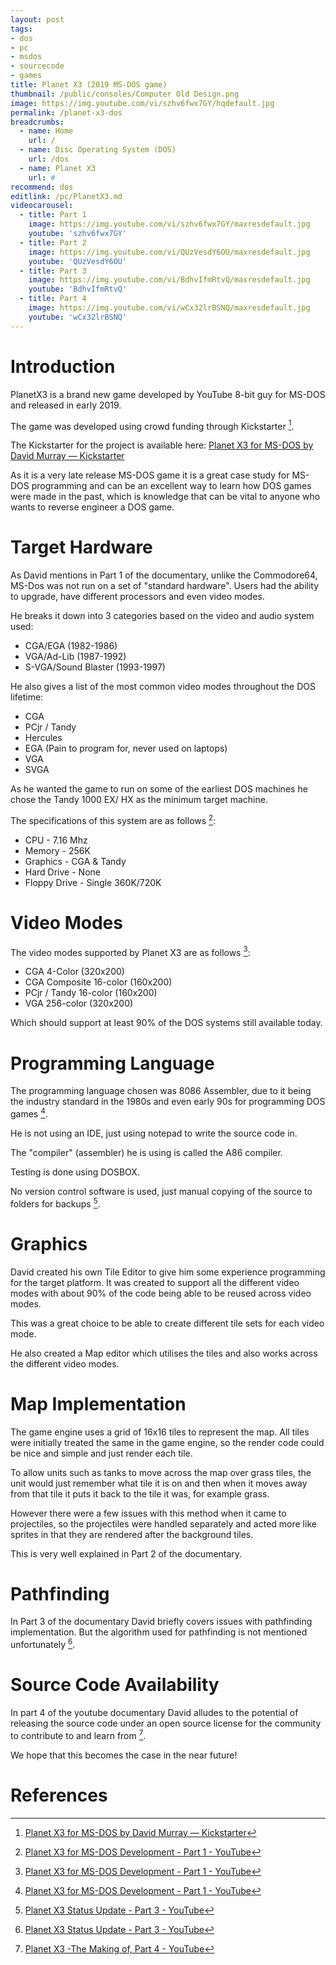 ```yaml
---
layout: post
tags: 
- dos
- pc
- msdos
- sourcecode
- games
title: Planet X3 (2019 MS-DOS game)
thumbnail: /public/consoles/Computer Old Design.png
image: https://img.youtube.com/vi/szhv6fwx7GY/hqdefault.jpg
permalink: /planet-x3-dos
breadcrumbs:
  - name: Home
    url: /
  - name: Disc Operating System (DOS)
    url: /dos
  - name: Planet X3
    url: #
recommend: dos
editlink: /pc/PlanetX3.md
videocarousel:
  - title: Part 1
    image: https://img.youtube.com/vi/szhv6fwx7GY/maxresdefault.jpg
    youtube: 'szhv6fwx7GY'
  - title: Part 2
    image: https://img.youtube.com/vi/QUzVesdY6OU/maxresdefault.jpg
    youtube: 'QUzVesdY6OU'
  - title: Part 3
    image: https://img.youtube.com/vi/BdhvIfmRtvQ/maxresdefault.jpg
    youtube: 'BdhvIfmRtvQ'
  - title: Part 4
    image: https://img.youtube.com/vi/wCx32lrBSNQ/maxresdefault.jpg
    youtube: 'wCx32lrBSNQ'
---
```


# Introduction
PlanetX3 is a brand new game developed by YouTube 8-bit guy for MS-DOS and released in early 2019.

The game was developed using crowd funding through Kickstarter [^1].

The Kickstarter for the project is available here: [Planet X3 for MS-DOS by David Murray — Kickstarter](https://www.kickstarter.com/projects/1973096722/planet-x3-for-ms-dos)

As it is a very late release MS-DOS game it is a great case study for MS-DOS programming and can be an excellent way to learn how DOS games were made in the past, which is knowledge that can be vital to anyone who wants to reverse engineer a DOS game.

# Target Hardware
As David mentions in Part 1 of the documentary, unlike the Commodore64, MS-Dos was not run on a set of "standard hardware". Users had the ability to upgrade, have different processors and even video modes.

He breaks it down into 3 categories based on the video and audio system used:
* CGA/EGA (1982-1986)
* VGA/Ad-Lib (1987-1992)
* S-VGA/Sound Blaster (1993-1997)

He also gives a list of the most common video modes throughout the DOS lifetime:
* CGA
* PCjr / Tandy
* Hercules
* EGA (Pain to program for, never used on laptops) 
* VGA
* SVGA

As he wanted the game to run on some of the earliest DOS machines he chose the Tandy 1000 EX/ HX as the minimum target machine.

The specifications of this system are as follows [^3]:
* CPU - 7.16 Mhz
* Memory - 256K
* Graphics - CGA & Tandy
* Hard Drive - None
* Floppy Drive - Single 360K/720K

# Video Modes
The video modes supported by Planet X3 are as follows [^3]:
* CGA 4-Color (320x200)
* CGA Composite 16-color (160x200)
* PCjr / Tandy 16-color (160x200)
* VGA 256-color (320x200)

Which should support at least 90% of the DOS systems still available today.

# Programming Language
The programming language chosen was 8086 Assembler, due to it being the industry standard in the 1980s and even early 90s for programming DOS games [^3].

He is not using an IDE, just using notepad to write the source code in.

The "compiler" (assembler) he is using is called the A86 compiler.

Testing is done using DOSBOX.

No version control software is used, just manual copying of the source to folders for backups [^5].

# Graphics
David created his own Tile Editor to give him some experience programming for the target platform. 
It was created to support all the different video modes with about 90% of the code being able to be reused across video modes.

This was a great choice to be able to create different tile sets for each video mode.

He also created a Map editor which utilises the tiles and also works across the different video modes.

# Map Implementation
The game engine uses a grid of 16x16 tiles to represent the map.
All tiles were initially treated the same in the game engine, so the render code could be nice and simple and just render each tile.

To allow units such as tanks to move across the map over grass tiles, the unit would just remember what tile it is on and then when it moves away from that tile it puts it back to the tile it was, for example grass.

However there were a few issues with this method when it came to projectiles, so the projectiles were handled separately and acted more like sprites in that they are rendered after the background tiles.

This is very well explained in Part 2 of the documentary.

# Pathfinding
In Part 3 of the documentary David briefly covers issues with pathfinding implementation. But the algorithm used for pathfinding is not mentioned unfortunately [^5].

# Source Code Availability
In part 4 of the youtube documentary David alludes to the potential of releasing the source code under an open source license for the community to contribute to and learn from [^2]. 

We hope that this becomes the case in the near future!




# References
[^1]: [Planet X3 for MS-DOS by David Murray — Kickstarter](https://www.kickstarter.com/projects/1973096722/planet-x3-for-ms-dos)
[^2]: [Planet X3 -The Making of, Part 4 - YouTube](https://www.youtube.com/watch?v=wCx32lrBSNQ)
[^3]: [Planet X3 for MS-DOS Development - Part 1 - YouTube](https://www.youtube.com/watch?v=szhv6fwx7GY)
[^4]: [Planet X3 for MS-DOS Update & KIckstarter - YouTube](https://www.youtube.com/watch?v=QUzVesdY6OU)
[^5]: [Planet X3 Status Update - Part 3 - YouTube](https://www.youtube.com/watch?v=BdhvIfmRtvQ)
